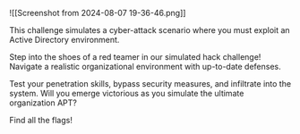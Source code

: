 ![[Screenshot from 2024-08-07 19-36-46.png]]

This challenge simulates a cyber-attack scenario where you must exploit an Active Directory environment.

Step into the shoes of a red teamer in our simulated hack challenge!   
Navigate a realistic organizational environment with up-to-date defenses. 

Test your penetration skills, bypass security measures, and infiltrate into the system. Will you emerge victorious as you simulate the ultimate organization APT?

Find all the flags!

